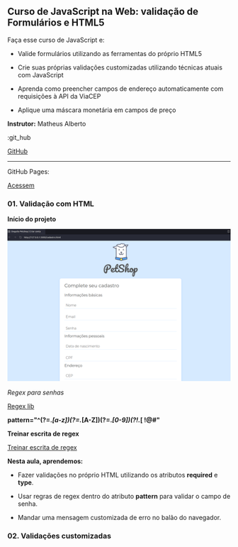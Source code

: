 ## Curso de JavaScript na Web: validação de Formulários e HTML5

Faça esse curso de JavaScript e:

- Valide formulários utilizando as ferramentas do próprio HTML5

- Crie suas próprias validações customizadas utilizando técnicas atuais com JavaScript

- Aprenda como preencher campos de endereço automaticamente com requisições à API da ViaCEP

- Aplique uma máscara monetária em campos de preço

**Instrutor:** Matheus Alberto

:git_hub 

[GitHub](https://github.com/ikyrie)

__________

GitHub Pages:

[Acessem]()

### 01. Validação com HTML 

**Início do projeto**

![Início do projeto](./assets/img/print/inicioProjeto.png)

*Regex para senhas*

[Regex lib](https://regexlib.com/Search.aspx?k=password&AspxAutoDetectCookieSupport=1)


**pattern="^(?=.*[a-z])(?=.*[A-Z])(?=.*[0-9])(?!.*[ !@#$%^&*_=+-]).{6,12}$"**

**Treinar escrita de regex**

[Treinar escrita de regex](https://regexr.com/)

**Nesta aula, aprendemos:**

- Fazer validações no próprio HTML utilizando os atributos **required** e **type**.

- Usar regras de regex dentro do atributo **pattern** para validar o campo de senha.

- Mandar uma mensagem customizada de erro no balão do navegador.

### 02. Validações customizadas



